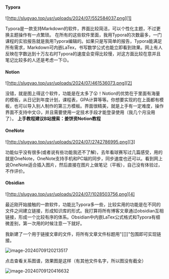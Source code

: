 #### Typora

![http://slugyao.top/usr/uploads/2024/07/552584037.png][1]

Typora是一款支持Markdown的软件，界面比较简洁，可以个性化主题，不过更换主题操作有一点繁琐。
在所有的这些软件里面，我用Typora的次数最多，一门课程的实验报告就是我用Typora编辑的。如果只是写简单的报告，Typora能满足所有需求，Markdown可内嵌LaTex，书写数学公式也能立即看到效果。网上有人反映在字数达到十万左右时Typora的速度会变得比较慢，对这方面比较在意并且笔记比较多的人还是考虑一下😐。

#### Notion

![http://slugyao.top/usr/uploads/2024/07/461536073.png][2]

没错，就是图上得这个软件，功能是在太多了😮！Notion的优势在于里面有海量的模板，从日记到年度计划，课程表，GPA计算等等。你想要实现的在上面都有模板，也可以导入别人制作的第三方模板。界面很精美，就是上手有一定难度，操作界面不支持中文😥，并且需要使用一定技术手段才能登录使用（我几个月没用了）。
**上手教程建议B站搜索：姜饼资Notion教程**

#### OneNote

![http://slugyao.top/usr/uploads/2024/07/2742786995.png][3]

功能似乎没有很多(或者说有些功能我还不了解)，去年看球赛写过几篇感受，用的就是OneNote，OneNote支持手机和PC端的同步，同步速度也还可以。看到网上说OneNote适合插入图片，然后直接在图片上做笔记（平板），自己没有体验过，不作评价。

#### Obsidian

![http://slugyao.top/usr/uploads/2024/07/1028503756.png][4]

最近刚开始接触的一款软件，功能比Typora多一些，比较实用的功能是在不同的文件之间建立链接，形成知识库的形式。我打算将所有博客文章通过obsidian互相链接，形成一个比较有序的体系。Obsidian中内嵌LaTex公式格式和Typora有细微差别，第一次用的时候注意一下就好。

我新建了一个用于链接文章的文件，将所有文章文件标题用"[[]]"包围即可实现链接。

![image-20240709120213517](C:/Users/YJR/AppData/Roaming/Typora/typora-user-images/image-20240709120213517.png)

点击查看关系图谱，效果图是这样（有其他文件名字，所以图没有截全）

![image-20240709120416632](C:/Users/YJR/AppData/Roaming/Typora/typora-user-images/image-20240709120416632.png)




[1]: http://slugyao.top/usr/uploads/2024/07/552584037.png
[2]: http://slugyao.top/usr/uploads/2024/07/461536073.png
[3]: http://slugyao.top/usr/uploads/2024/07/2742786995.png
[4]: http://slugyao.top/usr/uploads/2024/07/1028503756.png
